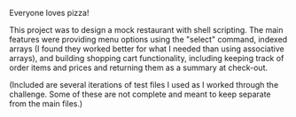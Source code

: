 Everyone loves pizza! 

This project was to design a mock restaurant with shell scripting. The main features were providing menu options using the "select" command, indexed arrays (I found they worked better for what I needed than using associative arrays), and building shopping cart functionality, including keeping track of order items and prices and returning them as a summary at check-out. 

(Included are several iterations of test files I used as I worked through the challenge. Some of these are not complete and meant to keep separate from the main files.)
